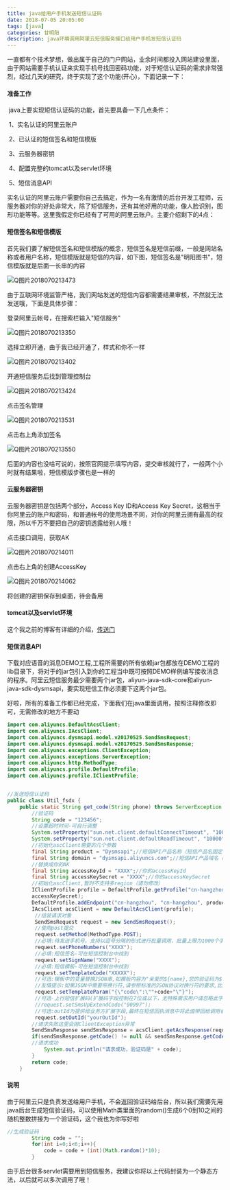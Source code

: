 ```yaml
---
title: java给用户手机发送短信认证码
date: 2018-07-05 20:05:00 
tags: [java] 
categories: 甘明阳
description: java环境调用阿里云短信服务接口给用户手机发短信认证码
---
```


一直都有个技术梦想，做出属于自己的门户网站，业余时间都投入网站建设里面，由于网站需要手机认证来实现手机号找回密码功能，对于短信认证码的需求非常强烈，经过几天的研究，终于实现了这个功能(开心)，下面记录一下：

#### 准备工作

​    java上要实现短信认证码的功能，首先要具备一下几点条件：

​    1、实名认证的阿里云账户

​    2、已认证的短信签名和短信模版

​    3、云服务器密钥 

​    4、配置完整的tomcat以及servlet环境

​    5、短信消息API

实名认证的阿里云账户需要你自己去搞定，作为一名有激情的后台开发工程师，云服务器对你的好处非常大，除了短信服务，还有其他好用的功能，像人脸识别，图形功能等等。这里我假定你已经有了可用的阿里云账户。主要介绍剩下的4点：

#### 短信签名和短信模版

首先我们要了解短信签名和短信模版的概念，短信签名是短信前缀，一般是网站名称或者用户名称，短信模版就是短信的内容，如下图，短信签名是"明阳图书"，短信模版就是后面一长串的内容

![Q图片2018070213473](https://raw.githubusercontent.com/ganmyxh/ganmyxh.io/master/img/java_yzm_01.jpg)

由于互联网环境监管严格，我们网站发送的短信内容都需要结果审核，不然就无法发送哦，下面是具体步骤：

登录阿里云帐号，在搜索栏输入"短信服务"

![Q图片2018070213350](https://raw.githubusercontent.com/ganmyxh/ganmyxh.io/master/img/java_yzm_02.png)

选择立即开通，由于我已经开通了，样式和你不一样

![Q图片2018070213402](https://raw.githubusercontent.com/ganmyxh/ganmyxh.io/master/img/java_yzm_03.png)

开通短信服务后找到管理控制台

![Q图片2018070213424](https://raw.githubusercontent.com/ganmyxh/ganmyxh.io/master/img/java_yzm_04.png)

点击签名管理

![Q图片2018070213531](https://raw.githubusercontent.com/ganmyxh/ganmyxh.io/master/img/java_yzm_05.png)

点击右上角添加签名

![Q图片2018070213550](https://raw.githubusercontent.com/ganmyxh/ganmyxh.io/master/img/java_yzm_06.png)

后面的内容也没啥可说的，按照官网提示填写内容，提交审核就行了，一般两个小时就有结果啦，短信模版步骤也是一样的

#### 云服务器密钥

云服务器密钥是包括两个部分，Access Key ID和Access Key Secret，这相当于你阿里云的账户和密码，和普通帐号的使用场景不同，对你的阿里云拥有最高的权限，所以千万不要把自己的密钥透露给别人哦！

点击接口调用，获取AK

![Q图片2018070214011](https://raw.githubusercontent.com/ganmyxh/ganmyxh.io/master/img/java_yzm_07.png)



点击右上角的创建AccessKey

![Q图片2018070214062](https://raw.githubusercontent.com/ganmyxh/ganmyxh.io/master/img/java_yzm_07.png)



将创建的密钥保存到桌面，待会备用

#### tomcat以及servlet环境

这个我之前的博客有详细的介绍，[传送门](http://ganmyds.cn/aly_java_tomcat.html)

#### 短信消息API

下载对应语音的消息DEMO工程,工程所需要的所有依赖jar包都放在DEMO工程的lib目录下，将对于的jar包引入到你的工程当中既可按照DEMO样例编写接收消息的程序。阿里云短信服务最少需要两个jar包，aliyun-java-sdk-core和aliyun-java-sdk-dysmsapi，要实现短信工作必须要下这两个jar包。

好啦，所有的准备工作都已经完成，下面我们在java里面调用，按照注释修改即可，无需修改的地方不要动

```java
import com.aliyuncs.DefaultAcsClient;
import com.aliyuncs.IAcsClient;
import com.aliyuncs.dysmsapi.model.v20170525.SendSmsRequest;
import com.aliyuncs.dysmsapi.model.v20170525.SendSmsResponse;
import com.aliyuncs.exceptions.ClientException;
import com.aliyuncs.exceptions.ServerException;
import com.aliyuncs.http.MethodType;
import com.aliyuncs.profile.DefaultProfile;
import com.aliyuncs.profile.IClientProfile;


//发送短信认证码
public class Util_fsdx {
    public static String get_code(String phone) throws ServerException, ClientException{
        //验证码
        String code = "123456";
    	//设置超时时间-可自行调整
    	System.setProperty("sun.net.client.defaultConnectTimeout", "10000");
    	System.setProperty("sun.net.client.defaultReadTimeout", "10000");
    	//初始化ascClient需要的几个参数
    	final String product = "Dysmsapi";//短信API产品名称（短信产品名固定，无需修改）
    	final String domain = "dysmsapi.aliyuncs.com";//短信API产品域名（接口地址固定，无需修改）
    	//替换成你的AK
    	final String accessKeyId = "XXXX";//你的accessKeyId
    	final String accessKeySecret = "XXXX";//你的accessKeySecret
    	//初始化ascClient,暂时不支持多region（请勿修改）
    	IClientProfile profile = DefaultProfile.getProfile("cn-hangzhou", accessKeyId,
    	accessKeySecret);
    	DefaultProfile.addEndpoint("cn-hangzhou", "cn-hangzhou", product, domain);
    	IAcsClient acsClient = new DefaultAcsClient(profile);
    	 //组装请求对象
    	 SendSmsRequest request = new SendSmsRequest();
    	 //使用post提交
    	 request.setMethod(MethodType.POST);
    	 //必填:待发送手机号。支持以逗号分隔的形式进行批量调用，批量上限为1000个手机号码,批量调用相对于单条调用及时性稍有延迟,验证码类型的短信推荐使用单条调用的方式；发送国际/港澳台消息时，接收号码格式为00+国际区号+号码，如“0085200000000”
    	 request.setPhoneNumbers("XXXX");
    	 //必填:短信签名-可在短信控制台中找到
    	 request.setSignName("XXXX");
    	 //必填:短信模板-可在短信控制台中找到
    	 request.setTemplateCode("XXXXX");
    	 //可选:模板中的变量替换JSON串,如模板内容为"亲爱的${name},您的验证码为${code}"时,此处的值为
    	 //友情提示:如果JSON中需要带换行符,请参照标准的JSON协议对换行符的要求,比如短信内容中包含\r\n的情况在JSON中需要表示成\\r\\n,否则会导致JSON在服务端解析失败
    	 request.setTemplateParam("{\"code\":\""+code+"\"}");
    	 //可选-上行短信扩展码(扩展码字段控制在7位或以下，无特殊需求用户请忽略此字段)
    	 //request.setSmsUpExtendCode("90997");
    	 //可选:outId为提供给业务方扩展字段,最终在短信回执消息中将此值带回给调用者
    	 request.setOutId("yourOutId");
    	//请求失败这里会抛ClientException异常
    	SendSmsResponse sendSmsResponse = acsClient.getAcsResponse(request);
    	if(sendSmsResponse.getCode() != null && sendSmsResponse.getCode().equals("OK")) {
    	//请求成功
    		System.out.println("请求成功，验证码是" + code);
    	}
    	return code;
	}
```

#### 说明

由于阿里云只是负责发送给用户手机，不会返回验证码给后台，所以我们需要先用java后台生成短信验证码，可以使用Math类里面的random()生成6个0到10之间的随机整数拼接为一个验证码，这个我也为你写好啦

```java
//生成验证码
    	String code = "";
    	for(int i=0;i<6;i++){
    		code = code + (int)(Math.random()*10);
    	}
```

由于后台很多servlet需要用到短信服务，我建议你将以上代码封装为一个静态方法，以后就可以多次调用了哦！

